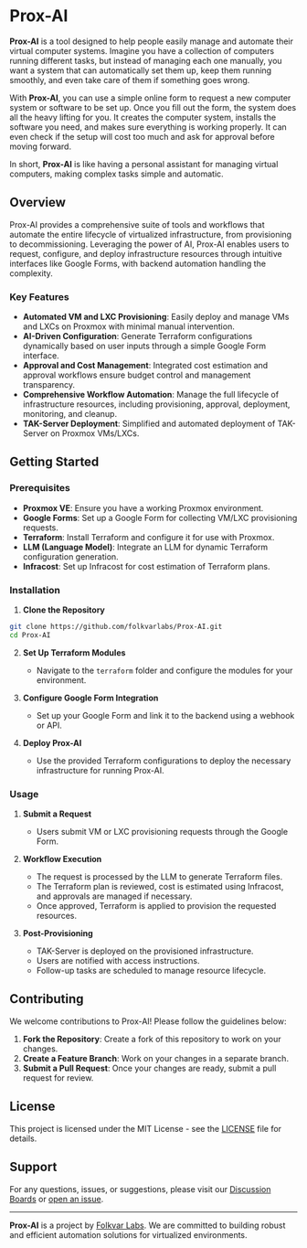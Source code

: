 # Prox-AI

**Prox-AI** is a tool designed to help people easily manage and automate their virtual computer systems. Imagine you have a collection of computers running different tasks, but instead of managing each one manually, you want a system that can automatically set them up, keep them running smoothly, and even take care of them if something goes wrong.

With **Prox-AI**, you can use a simple online form to request a new computer system or software to be set up. Once you fill out the form, the system does all the heavy lifting for you. It creates the computer system, installs the software you need, and makes sure everything is working properly. It can even check if the setup will cost too much and ask for approval before moving forward.

In short, **Prox-AI** is like having a personal assistant for managing virtual computers, making complex tasks simple and automatic.

## Overview

Prox-AI provides a comprehensive suite of tools and workflows that automate the entire lifecycle of virtualized infrastructure, from provisioning to decommissioning. Leveraging the power of AI, Prox-AI enables users to request, configure, and deploy infrastructure resources through intuitive interfaces like Google Forms, with backend automation handling the complexity.

### Key Features
- **Automated VM and LXC Provisioning**: Easily deploy and manage VMs and LXCs on Proxmox with minimal manual intervention.
- **AI-Driven Configuration**: Generate Terraform configurations dynamically based on user inputs through a simple Google Form interface.
- **Approval and Cost Management**: Integrated cost estimation and approval workflows ensure budget control and management transparency.
- **Comprehensive Workflow Automation**: Manage the full lifecycle of infrastructure resources, including provisioning, approval, deployment, monitoring, and cleanup.
- **TAK-Server Deployment**: Simplified and automated deployment of TAK-Server on Proxmox VMs/LXCs.

## Getting Started

### Prerequisites
- **Proxmox VE**: Ensure you have a working Proxmox environment.
- **Google Forms**: Set up a Google Form for collecting VM/LXC provisioning requests.
- **Terraform**: Install Terraform and configure it for use with Proxmox.
- **LLM (Language Model)**: Integrate an LLM for dynamic Terraform configuration generation.
- **Infracost**: Set up Infracost for cost estimation of Terraform plans.

### Installation

1. **Clone the Repository**

```bash
git clone https://github.com/folkvarlabs/Prox-AI.git
cd Prox-AI
```

2. **Set Up Terraform Modules**
   - Navigate to the `terraform` folder and configure the modules for your environment.

3. **Configure Google Form Integration**
   - Set up your Google Form and link it to the backend using a webhook or API.

4. **Deploy Prox-AI**
   - Use the provided Terraform configurations to deploy the necessary infrastructure for running Prox-AI.

### Usage

1. **Submit a Request**
   - Users submit VM or LXC provisioning requests through the Google Form.

2. **Workflow Execution**
   - The request is processed by the LLM to generate Terraform files.
   - The Terraform plan is reviewed, cost is estimated using Infracost, and approvals are managed if necessary.
   - Once approved, Terraform is applied to provision the requested resources.

3. **Post-Provisioning**
   - TAK-Server is deployed on the provisioned infrastructure.
   - Users are notified with access instructions.
   - Follow-up tasks are scheduled to manage resource lifecycle.

## Contributing

We welcome contributions to Prox-AI! Please follow the guidelines below:

1. **Fork the Repository**: Create a fork of this repository to work on your changes.
2. **Create a Feature Branch**: Work on your changes in a separate branch.
3. **Submit a Pull Request**: Once your changes are ready, submit a pull request for review.

## License

This project is licensed under the MIT License - see the [LICENSE](LICENSE) file for details.

## Support

For any questions, issues, or suggestions, please visit our [Discussion Boards](https://github.com/folkvarlabs/Prox-AI/discussions) or [open an issue](https://github.com/folkvarlabs/Prox-AI/issues).

---

**Prox-AI** is a project by [Folkvar Labs](https://github.com/folkvarlabs). We are committed to building robust and efficient automation solutions for virtualized environments.

